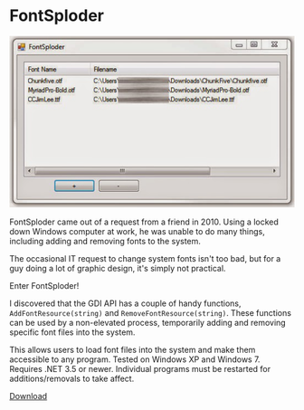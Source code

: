 # FontSploder

![Screenshot](https://raw.githubusercontent.com/rnelson/fontsploder/images/fontsploder.jpg)

FontSploder came out of a request from a friend in 2010. Using a locked down 
Windows computer at work, he was unable to do many things, including adding 
and removing fonts to the system.

The occasional IT request to change system fonts isn't too bad, but for a guy 
doing a lot of graphic design, it's simply not practical.

Enter FontSploder!

I discovered that the GDI API has a couple of handy functions, 
`AddFontResource(string)` and `RemoveFontResource(string)`. These functions 
can be used by a non-elevated process, temporarily adding and removing 
specific font files into the system.

This allows users to load font files into the system and make them accessible 
to any program. Tested on Windows XP and Windows 7. Requires .NET 3.5 or newer. 
Individual programs must be restarted for additions/removals to take affect.

[Download](https://github.com/rnelson/fontsploder/releases/tag/0.0.1.0)